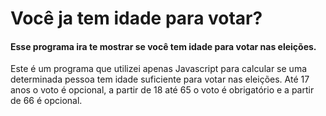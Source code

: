 # Você ja tem idade para votar?

#### Esse programa ira te mostrar se você tem idade para votar nas eleições.

Este é um programa que utilizei apenas Javascript para calcular se uma determinada pessoa tem idade suficiente para votar nas eleições. Até 17 anos o voto é opcional, a partir de 18 até 65 o voto é obrigatório e a partir de 66 é opcional. 
